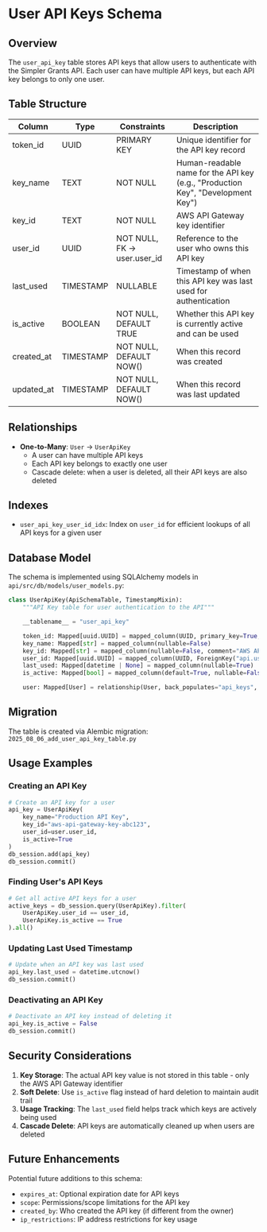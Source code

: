 # User API Keys Schema

## Overview

The `user_api_key` table stores API keys that allow users to authenticate with the Simpler Grants API. Each user can have multiple API keys, but each API key belongs to only one user.

## Table Structure

| Column     | Type      | Constraints              | Description |
| ---------- | --------- | ------------------------ | ----------- |
| token_id   | UUID      | PRIMARY KEY              | Unique identifier for the API key record |
| key_name   | TEXT      | NOT NULL                 | Human-readable name for the API key (e.g., "Production Key", "Development Key") |
| key_id     | TEXT      | NOT NULL                 | AWS API Gateway key identifier |
| user_id    | UUID      | NOT NULL, FK → user.user_id | Reference to the user who owns this API key |
| last_used  | TIMESTAMP | NULLABLE                 | Timestamp of when this API key was last used for authentication |
| is_active  | BOOLEAN   | NOT NULL, DEFAULT TRUE   | Whether this API key is currently active and can be used |
| created_at | TIMESTAMP | NOT NULL, DEFAULT NOW()  | When this record was created |
| updated_at | TIMESTAMP | NOT NULL, DEFAULT NOW()  | When this record was last updated |

## Relationships

- **One-to-Many**: `User` → `UserApiKey`
  - A user can have multiple API keys
  - Each API key belongs to exactly one user
  - Cascade delete: when a user is deleted, all their API keys are also deleted

## Indexes

- `user_api_key_user_id_idx`: Index on `user_id` for efficient lookups of all API keys for a given user

## Database Model

The schema is implemented using SQLAlchemy models in `api/src/db/models/user_models.py`:

```python
class UserApiKey(ApiSchemaTable, TimestampMixin):
    """API Key table for user authentication to the API"""

    __tablename__ = "user_api_key"

    token_id: Mapped[uuid.UUID] = mapped_column(UUID, primary_key=True, default=uuid.uuid4)
    key_name: Mapped[str] = mapped_column(nullable=False)
    key_id: Mapped[str] = mapped_column(nullable=False, comment="AWS API Gateway key identifier")
    user_id: Mapped[uuid.UUID] = mapped_column(UUID, ForeignKey("api.user.user_id"), index=True)
    last_used: Mapped[datetime | None] = mapped_column(nullable=True)
    is_active: Mapped[bool] = mapped_column(default=True, nullable=False)

    user: Mapped[User] = relationship(User, back_populates="api_keys", uselist=False)
```

## Migration

The table is created via Alembic migration: `2025_08_06_add_user_api_key_table.py`

## Usage Examples

### Creating an API Key
```python
# Create an API key for a user
api_key = UserApiKey(
    key_name="Production API Key",
    key_id="aws-api-gateway-key-abc123",
    user_id=user.user_id,
    is_active=True
)
db_session.add(api_key)
db_session.commit()
```

### Finding User's API Keys
```python
# Get all active API keys for a user
active_keys = db_session.query(UserApiKey).filter(
    UserApiKey.user_id == user_id,
    UserApiKey.is_active == True
).all()
```

### Updating Last Used Timestamp
```python
# Update when an API key was last used
api_key.last_used = datetime.utcnow()
db_session.commit()
```

### Deactivating an API Key
```python
# Deactivate an API key instead of deleting it
api_key.is_active = False
db_session.commit()
```

## Security Considerations

1. **Key Storage**: The actual API key value is not stored in this table - only the AWS API Gateway identifier
2. **Soft Delete**: Use `is_active` flag instead of hard deletion to maintain audit trail
3. **Usage Tracking**: The `last_used` field helps track which keys are actively being used
4. **Cascade Delete**: API keys are automatically cleaned up when users are deleted

## Future Enhancements

Potential future additions to this schema:
- `expires_at`: Optional expiration date for API keys
- `scope`: Permissions/scope limitations for the API key
- `created_by`: Who created the API key (if different from the owner)
- `ip_restrictions`: IP address restrictions for key usage 